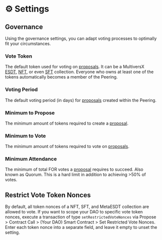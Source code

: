 # ⚙️ Settings

## Governance

Using the governance settings, you can adapt voting processes to optimally fit your circumstances.

### Vote Token

The default token used for voting on [proposals](./overview.md#propose). It can be a MultiversX [ESDT](https://docs.elrond.com/tokens/esdt-tokens), [NFT](https://docs.elrond.com/tokens/nft-tokens/#nft-and-sft), or even [SFT](https://docs.elrond.com/tokens/nft-tokens/#nft-and-sft) collection. Everyone who owns at least one of the tokens automatically becomes a member of the Peering.

### Voting Period

The default voting period (in days) for [proposals](./overview.md#propose) created within the Peering.

### Minimum to Propose

The minimum amount of tokens required to create a [proposal](./overview.md#propose).

### Minimum to Vote

The minimum amount of tokens required to vote on [proposals](./overview.md#propose).

### Minimum Attendance

The minimum of total FOR votes a [proposal](./overview.md#propose) requires to succeed. Also known as Quorum. This is a hard limit in addition to achieving >50% of votes.

## Restrict Vote Token Nonces

By default, all token nonces of a NFT, SFT, and MetaESDT collection are allowed to vote. If you want to scope your DAO to specific vote token nonces, execute a transaction of type `setRestrictedVoteNonces` via Propose > Contract Call > (Your DAO) Smart Contract > Set Restricted Vote Nonces. Enter each token nonce into a separate field, and leave it empty to unset the setting.
